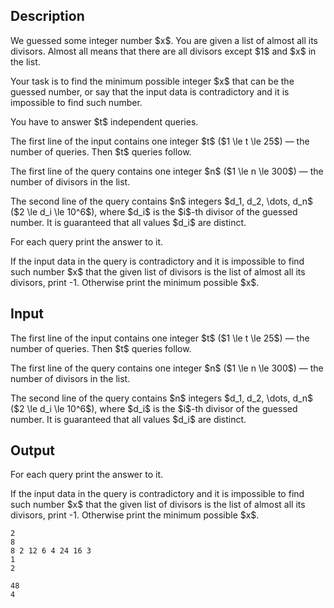 ## Description

<div><p>We guessed some integer number $x$. You are given a list of <span class="tex-font-style-bf">almost all</span> its divisors. <span class="tex-font-style-bf">Almost all</span> means that there are <span class="tex-font-style-bf">all divisors except $1$ and $x$</span> in the list.</p><p>Your task is to find the minimum possible integer $x$ that can be the guessed number, or say that the input data is contradictory and it is impossible to find such number.</p><p>You have to answer $t$ independent queries.</p></div><div class="input-specification"><p>The first line of the input contains one integer $t$ ($1 \le t \le 25$) — the number of queries. Then $t$ queries follow.</p><p>The first line of the query contains one integer $n$ ($1 \le n \le 300$) — the number of divisors in the list.</p><p>The second line of the query contains $n$ integers $d_1, d_2, \dots, d_n$ ($2 \le d_i \le 10^6$), where $d_i$ is the $i$-th divisor of the guessed number. It is guaranteed that all values $d_i$ are <span class="tex-font-style-bf">distinct</span>.</p></div><div class="output-specification"><p>For each query print the answer to it.</p><p>If the input data in the query is contradictory and it is impossible to find such number $x$ that the given list of divisors is the list of <span class="tex-font-style-bf">almost all</span> its divisors, print <span class="tex-font-style-tt">-1</span>. Otherwise print the minimum possible $x$.</p></div>

## Input

<p>The first line of the input contains one integer $t$ ($1 \le t \le 25$) — the number of queries. Then $t$ queries follow.</p><p>The first line of the query contains one integer $n$ ($1 \le n \le 300$) — the number of divisors in the list.</p><p>The second line of the query contains $n$ integers $d_1, d_2, \dots, d_n$ ($2 \le d_i \le 10^6$), where $d_i$ is the $i$-th divisor of the guessed number. It is guaranteed that all values $d_i$ are <span class="tex-font-style-bf">distinct</span>.</p>

## Output

<p>For each query print the answer to it.</p><p>If the input data in the query is contradictory and it is impossible to find such number $x$ that the given list of divisors is the list of <span class="tex-font-style-bf">almost all</span> its divisors, print <span class="tex-font-style-tt">-1</span>. Otherwise print the minimum possible $x$.</p>





```input1
2
8
8 2 12 6 4 24 16 3
1
2
```




```output1
48
4
```


